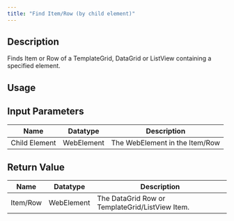 ```yaml
---
title: "Find Item/Row (by child element)"
---
```

## Description
Finds Item or Row of a TemplateGrid, DataGrid or ListView containing a specified element.

## Usage

## Input Parameters
Name | Datatype | Description
---- | --------- | ---------------
Child Element | WebElement | The WebElement in the Item/Row

## Return Value
Name | Datatype | Description
---- | --------- | ---------------
Item/Row | WebElement | The DataGrid Row or TemplateGrid/ListView Item.
